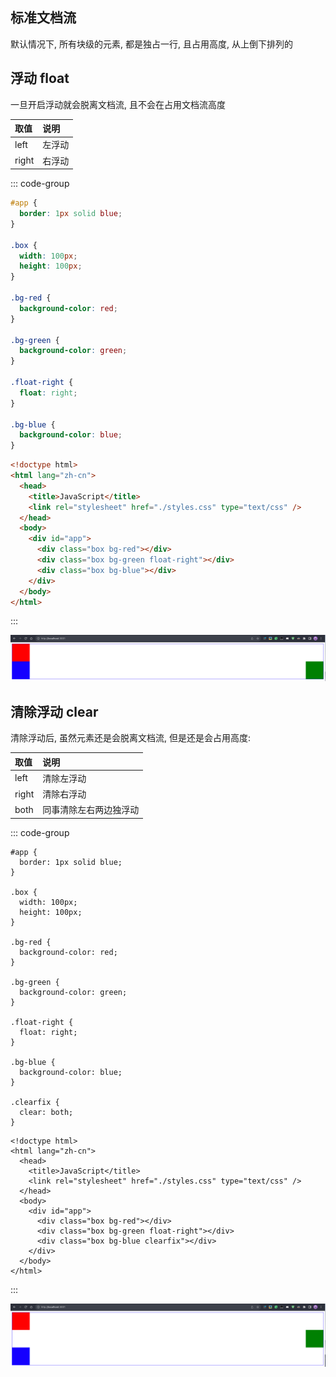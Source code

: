 ## 标准文档流

默认情况下, 所有块级的元素, 都是独占一行, 且占用高度, 从上倒下排列的

## 浮动 float

一旦开启浮动就会脱离文档流, 且不会在占用文档流高度

| 取值  | 说明   |
| :---- | :----- |
| left  | 左浮动 |
| right | 右浮动 |

::: code-group

```css [css]
#app {
  border: 1px solid blue;
}

.box {
  width: 100px;
  height: 100px;
}

.bg-red {
  background-color: red;
}

.bg-green {
  background-color: green;
}

.float-right {
  float: right;
}

.bg-blue {
  background-color: blue;
}
```

```html [html]
<!doctype html>
<html lang="zh-cn">
  <head>
    <title>JavaScript</title>
    <link rel="stylesheet" href="./styles.css" type="text/css" />
  </head>
  <body>
    <div id="app">
      <div class="box bg-red"></div>
      <div class="box bg-green float-right"></div>
      <div class="box bg-blue"></div>
    </div>
  </body>
</html>
```

:::

![float](https://raw.githubusercontent.com/liaohui5/images/main/images/202311041945889.png)

## 清除浮动 clear

清除浮动后, 虽然元素还是会脱离文档流, 但是还是会占用高度:

| 取值  | 说明                   |
| :---- | :--------------------- |
| left  | 清除左浮动             |
| right | 清除右浮动             |
| both  | 同事清除左右两边独浮动 |

::: code-group

```css{26-28} [css]
#app {
  border: 1px solid blue;
}

.box {
  width: 100px;
  height: 100px;
}

.bg-red {
  background-color: red;
}

.bg-green {
  background-color: green;
}

.float-right {
  float: right;
}

.bg-blue {
  background-color: blue;
}

.clearfix {
  clear: both;
}
```

```html{11} [html]
<!doctype html>
<html lang="zh-cn">
  <head>
    <title>JavaScript</title>
    <link rel="stylesheet" href="./styles.css" type="text/css" />
  </head>
  <body>
    <div id="app">
      <div class="box bg-red"></div>
      <div class="box bg-green float-right"></div>
      <div class="box bg-blue clearfix"></div>
    </div>
  </body>
</html>
```

:::

![](https://raw.githubusercontent.com/liaohui5/images/main/images/202311041955713.png)

